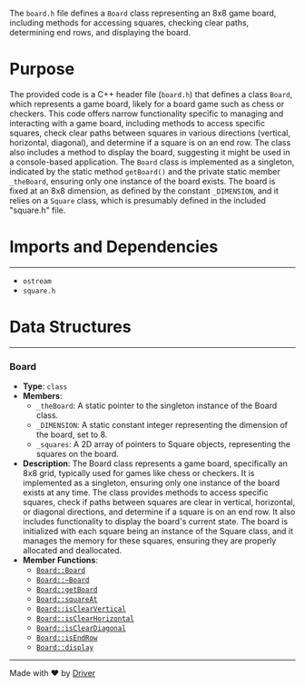 <!--------------------------------------------------------------------------------->
<!-- IMPORTANT: This file is auto-generated by Driver (https://driver.ai). -------->
<!-- Manual edits may be overwritten on future commits. --------------------------->
<!--------------------------------------------------------------------------------->

The `board.h` file defines a `Board` class representing an 8x8 game board, including methods for accessing squares, checking clear paths, determining end rows, and displaying the board.

# Purpose
The provided code is a C++ header file (`board.h`) that defines a class `Board`, which represents a game board, likely for a board game such as chess or checkers. This code offers narrow functionality specific to managing and interacting with a game board, including methods to access specific squares, check clear paths between squares in various directions (vertical, horizontal, diagonal), and determine if a square is on an end row. The class also includes a method to display the board, suggesting it might be used in a console-based application. The `Board` class is implemented as a singleton, indicated by the static method `getBoard()` and the private static member `_theBoard`, ensuring only one instance of the board exists. The board is fixed at an 8x8 dimension, as defined by the constant `_DIMENSION`, and it relies on a `Square` class, which is presumably defined in the included "square.h" file.
# Imports and Dependencies

---
- `ostream`
- `square.h`


# Data Structures

---
### Board<!-- {{#data_structure:Board}} -->
- **Type**: `class`
- **Members**:
    - `_theBoard`: A static pointer to the singleton instance of the Board class.
    - `_DIMENSION`: A static constant integer representing the dimension of the board, set to 8.
    - `_squares`: A 2D array of pointers to Square objects, representing the squares on the board.
- **Description**: The Board class represents a game board, specifically an 8x8 grid, typically used for games like chess or checkers. It is implemented as a singleton, ensuring only one instance of the board exists at any time. The class provides methods to access specific squares, check if paths between squares are clear in vertical, horizontal, or diagonal directions, and determine if a square is on an end row. It also includes functionality to display the board's current state. The board is initialized with each square being an instance of the Square class, and it manages the memory for these squares, ensuring they are properly allocated and deallocated.
- **Member Functions**:
    - [`Board::Board`](board.cpp.md#BoardBoard)
    - [`Board::~Board`](board.cpp.md#BoardBoard)
    - [`Board::getBoard`](board.cpp.md#BoardgetBoard)
    - [`Board::squareAt`](board.cpp.md#BoardsquareAt)
    - [`Board::isClearVertical`](board.cpp.md#BoardisClearVertical)
    - [`Board::isClearHorizontal`](board.cpp.md#BoardisClearHorizontal)
    - [`Board::isClearDiagonal`](board.cpp.md#BoardisClearDiagonal)
    - [`Board::isEndRow`](board.cpp.md#BoardisEndRow)
    - [`Board::display`](board.cpp.md#Boarddisplay)



---
Made with ❤️ by [Driver](https://www.driver.ai/)